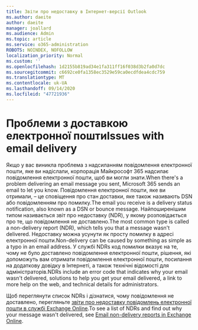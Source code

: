 ```yaml
---
title: Звіти про недоставку в Інтернет-версії Outlook
ms.author: daeite
author: daeite
manager: joallard
ms.audience: Admin
ms.topic: article
ms.service: o365-administration
ROBOTS: NOINDEX, NOFOLLOW
localization_priority: Normal
ms.custom: ''
ms.openlocfilehash: 1d2155b819ad34e1fa311ff16f038d3b2fa0d7dc
ms.sourcegitcommit: c6692ce0fa1358ec3529e59ca0ecdfdea4cdc759
ms.translationtype: MT
ms.contentlocale: uk-UA
ms.lasthandoff: 09/14/2020
ms.locfileid: "47721936"
---
```

# <a name="issues-with-email-delivery"></a><span data-ttu-id="69333-102">Проблеми з доставкою електронної пошти</span><span class="sxs-lookup"><span data-stu-id="69333-102">Issues with email delivery</span></span>

<span data-ttu-id="69333-103">Якщо у вас виникла проблема з надсиланням повідомлення електронної пошти, яке ви надіслали, корпорація Майкрософт 365 надсилає повідомлення електронної пошти, щоб ви могли знати.</span><span class="sxs-lookup"><span data-stu-id="69333-103">When there's a problem delivering an email message you sent, Microsoft 365 sends an email to let you know.</span></span> <span data-ttu-id="69333-104">Повідомлення електронної пошти, яке ви отримали, – це сповіщення про стан доставки, яке також називають DSN або повідомленням про помилку.</span><span class="sxs-lookup"><span data-stu-id="69333-104">The email you receive is a delivery status notification, also known as a DSN or bounce message.</span></span> <span data-ttu-id="69333-105">Найпоширенішим типом називається звіт про недоставку (NDR), у якому розповідається про те, що повідомлення не доставлено.</span><span class="sxs-lookup"><span data-stu-id="69333-105">The most common type is called a non-delivery report (NDR), which tells you that a message wasn't delivered.</span></span> <span data-ttu-id="69333-106">Недоставку можна усунути як просту помилку в адресі електронної пошти.</span><span class="sxs-lookup"><span data-stu-id="69333-106">Non-delivery can be caused by something as simple as a typo in an email address.</span></span> <span data-ttu-id="69333-107">У службі NDRs код помилки вказує на те, чому не було доставлено повідомлення електронної пошти, рішення, які допоможуть вам отримати повідомлення електронної пошти, посилання на додаткову довідку в Інтернеті, а також технічні відомості для адміністраторів.</span><span class="sxs-lookup"><span data-stu-id="69333-107">NDRs include an error code that indicates why your email wasn't delivered, solutions to help you get your email delivered, a link to more help on the web, and technical details for administrators.</span></span>

<span data-ttu-id="69333-108">Щоб переглянути список NDRs і дізнатися, чому повідомлення не доставлено, перегляньте [звіти про недоставку повідомлень електронної пошти в службі Exchange Online](https://docs.microsoft.com/exchange/mail-flow-best-practices/non-delivery-reports-in-exchange-online/non-delivery-reports-in-exchange-online).</span><span class="sxs-lookup"><span data-stu-id="69333-108">To see a list of NDRs and find out why your message wasn't delivered, see [Email non-delivery reports in Exchange Online](https://docs.microsoft.com/exchange/mail-flow-best-practices/non-delivery-reports-in-exchange-online/non-delivery-reports-in-exchange-online).</span></span>